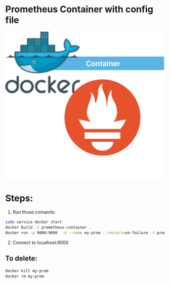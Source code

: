 
<p align="center">
<h1>Prometheus Container with config file</h1>
<img src="https://github.com/Joska99/joska/blob/main/docker/prometheus/diagram.drawio.svg">
</p>

<h1>Steps:</h1>

1. Run those comands:
```bash
sudo service docker start  
docker build -t prometheus-container .
docker run -p 9000:9090  -d --name my-prom --restart=on-failure -t prometheus-container
```
2. Connect to localhost:9000 

<h2>To delete:</h2>

```Bash
docker kill my-prom
docker rm my-prom
```


